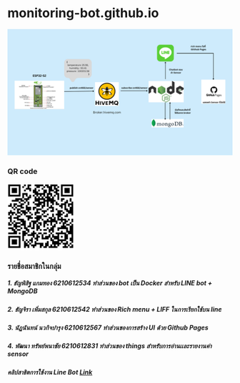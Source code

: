 # monitoring-bot.github.io 
![monitoring-bot](/ESP32-S2.png) 
### QR code 


<img src="/IMG_3144.png" width="150" height="150">

### รายชื่อสมาชิกในกลุ่ม
##### 1. ธัญพิสิฐ แกมทอง 6210612534 ทำส่วนของ bot เป็น Docker สำหรับ LINE bot + MongoDB
##### 2. ธัญจิรา เพิ่มสกุล 6210612542 ทำส่วนของ Rich menu + LIFF ในการเรียกใช้บน line
##### 3. นัฏนันทน์ นวกิจบำรุง 6210612567 ทำส่วนของการสร้าง UI ด้วย Github Pages
##### 4. พัฒนา ทรัพย์พนาชัย 6210612831 ทำส่วนของ things สำหรับการอ่านเเละรายงานค่า sensor

##### คลิปสาธิตการใช้งาน Line Bot [Link](https://youtu.be/q2wrt1zhmY0)
